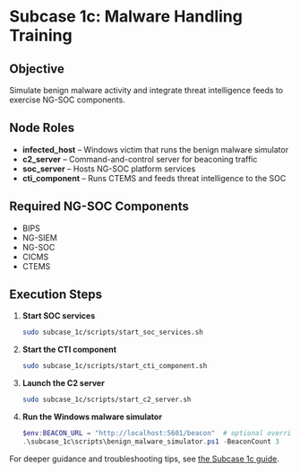 # Subcase 1c: Malware Handling Training

## Objective
Simulate benign malware activity and integrate threat intelligence feeds to exercise NG-SOC components.

## Node Roles
- **infected_host** – Windows victim that runs the benign malware simulator
- **c2_server** – Command-and-control server for beaconing traffic
- **soc_server** – Hosts NG-SOC platform services
- **cti_component** – Runs CTEMS and feeds threat intelligence to the SOC

## Required NG-SOC Components
- BIPS
- NG-SIEM
- NG-SOC
- CICMS
- CTEMS

## Execution Steps
1. **Start SOC services**
   ```bash
   sudo subcase_1c/scripts/start_soc_services.sh
   ```
2. **Start the CTI component**
   ```bash
   sudo subcase_1c/scripts/start_cti_component.sh
   ```
3. **Launch the C2 server**
   ```bash
   sudo subcase_1c/scripts/start_c2_server.sh
   ```
4. **Run the Windows malware simulator**
   ```powershell
   $env:BEACON_URL = "http://localhost:5601/beacon"  # optional override
   .\subcase_1c\scripts\benign_malware_simulator.ps1 -BeaconCount 3
   ```

For deeper guidance and troubleshooting tips, see [the Subcase 1c guide](../docs/subcase_1c_guide.md).
